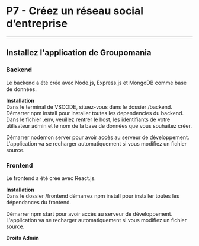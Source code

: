 # P7 - Créez un réseau social d’entreprise

---

## Installez l'application de Groupomania

### Backend

Le backend a été crée avec Node.js, Express.js et MongoDB comme base de données.

__Installation__  
Dans le terminal de VSCODE, situez-vous dans le dossier /backend.
Démarrer npm install pour installer toutes les dependencies du backend.
Dans le fichier .env, veuillez rentrer le host, les identifiants de votre utilisateur admin et le nom de la base de données que vous souhaitez créer.
  
Démarrer nodemon server pour avoir accès au serveur de  développement. L'application va se recharger automatiquement si vous modifiez un fichier source.

### Frontend

Le frontend a été crée avec React.js.

__Installation__  
Dans le dossier /frontend démarrez npm install pour installer toutes les dépendances du frontend.

Démarrer npm start pour avoir accès au serveur de développement. L'application va se recharger automatiquement si vous modifiez un fichier source.

**Droits Admin**
